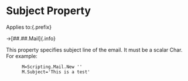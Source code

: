 # Subject Property

Applies to:{.prefix}

→[##.##.Mail]{.info}

This property specifies subject line of the email. It must be a scalar Char. For example:

~~~
      M=Scripting.Mail.New ''
      M.Subject='This is a test'
~~~

